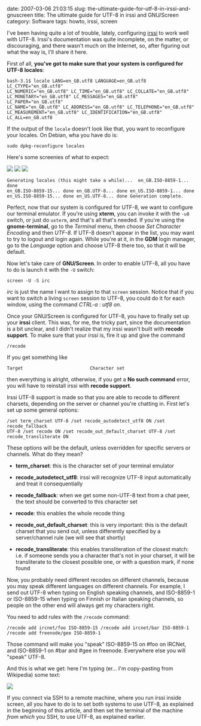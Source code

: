 date: 2007-03-06 21:03:15
slug: the-ultimate-guide-for-utf-8-in-irssi-and-gnuscreen
title: The ultimate guide for UTF-8 in irssi and GNU/Screen
category: Software
tags: howto, irssi, screen

I've been having quite a lot of trouble, lately, configuring
[irssi](http://www.irssi.org) to work well with UTF-8. Irssi's documentation
was quite incomplete, on the matter, or discouraging, and there wasn't much on
the Internet, so, after figuring out what the way is, I'll share it here.

First of all, **you've got to make sure that your system is configured for
UTF-8 locales**:

    bash-3.1$ locale LANG=en_GB.utf8 LANGUAGE=en_GB.utf8 LC_CTYPE="en_GB.utf8"
    LC_NUMERIC="en_GB.utf8" LC_TIME="en_GB.utf8" LC_COLLATE="en_GB.utf8"
    LC_MONETARY="en_GB.utf8" LC_MESSAGES="en_GB.utf8" LC_PAPER="en_GB.utf8"
    LC_NAME="en_GB.utf8" LC_ADDRESS="en_GB.utf8" LC_TELEPHONE="en_GB.utf8"
    LC_MEASUREMENT="en_GB.utf8" LC_IDENTIFICATION="en_GB.utf8"
    LC_ALL=en_GB.utf8

If the output of the `locale` doesn't look like that, you want to reconfigure
your locales. On Debian, wha you have do is:

    sudo dpkg-reconfigure locales

Here's some screenies of what to expect:

[![][1]][1]
[![][2]][2]
[![][3]][3]

    Generating locales (this might take a while)...  en_GB.ISO-8859-1... done
    en_GB.ISO-8859-15... done en_GB.UTF-8... done en_US.ISO-8859-1... done
    en_US.ISO-8859-15... done en_US.UTF-8... done Generation complete.

Perfect, now that our system is configured for UTF-8, we want to configure our
terminal emulator. If you're using **xterm**, you can invoke it with the `-u8`
switch, or just do `uxterm`, and that's all that's needed. If you're using the
**gnome-terminal**, go to  the _Terminal_ menu, then choose _Set Character
Encoding_ and then _UTF-8_. If UTF-8 doesn't appear in the list, you may
want to try to logout and login again. While you're at it, in the **GDM**
login manager, go to the _Language_ option and choose UTF-8 there too, so
that it will be default.

Now let's take care of **GNU/Screen**. In order to enable UTF-8, all you have
to do is launch it with the `-U` switch:

    screen -U -S irc

_irc_ is just the name I want to assign to that `screen` session. Notice that
if you want to switch a living `screen` session to UTF-8, you could do it for
    each window, using the command _CTRL-a : utf8 on_.

Once your GNU/Screen is configured for UTF-8, you have to finally set up your
**irssi** client. This was, for me, the tricky part, since the documentation is
a bit unclear, and I didn't realize that my irssi wasn't built with **recode
support**. To make sure that your irssi is, fire it up and give the command

    /recode

If you get something like

    Target                         Character set

then everything is alright, otherwise, if you get a **No such command** error,
you will have to reinstall irssi with **recode support**.

Irssi UTF-8 support is made so that you are able to recode to different
charsets, depending on the server or channel you're chatting in. First let's
set up some general options:

    /set term_charset UTF-8 /set recode_autodetect_utf8 ON /set recode_fallback
    UTF-8 /set recode ON /set recode_out_default_charset UTF-8 /set
    recode_transliterate ON

These options will be the default, unless overridden for specific servers or
channels. What do they mean?

  * **term_charset**: this is the character set of your terminal emulator

  * **recode_autodetect_utf8**: irssi will recognize UTF-8 input automatically
    and treat it consequentially

  * **recode_fallback**: when we get some non-UTF-8 text from a chat peer, the
    text should be converted to this character set

  * **recode**: this enables the whole recode thing

  * **recode_out_default_charset**: this is very important: this is the default
    charset that you send out, unless differently specified by a server/channel
    rule (we will see that shortly)

  * **recode_transliterate**: this enables transliteration of the closest
    match: i.e. if someone sends you a character that's not in your charset, it
    will be transliterate to the closest possible one, or with a question mark,
    if none found

Now, you probably need different recodes on different channels, because you may
speak different languages on different channels. For example, I send out UTF-8
when typing on English speaking channels, and ISO-8859-1 or ISO-8859-15 when
typing on Finnish or Italian speaking channels, so people on the other end will
always get my characters right.

You need to add rules with the `/recode` command:

    /recode add ircnet/foo ISO-8859-15 /recode add ircnet/bar ISO-8859-1
    /recode add freenode/gee ISO-8859-1

Those command will make you "speak" ISO-8859-15 on #foo on IRCNet, and
ISO-8859-1 on #bar and #gee in freenode. Everywhere else you will "speak"
UTF-8.

And this is what we get: here I'm typing (er... I'm copy-pasting from
Wikipedia) some text:

[![][4]][4]

If you connect via SSH to a remote machine, where you run irssi inside screen,
all you have to do is to set both systems to use UTF-8, as explained in the
beginning of this article, and then set the terminal of the machine _from
which_ you SSH, to use UTF-8, as explained earlier.

[1]: |filename|/images/2007_irssi_utf8_1.png
[2]: |filename|/images/2007_irssi_utf8_2.png
[3]: |filename|/images/2007_irssi_utf8_3.png
[4]: |filename|/images/2007_irssi_utf8_4.png
